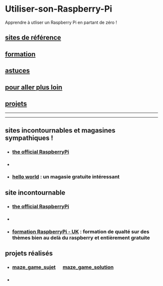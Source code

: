 # Utiliser-son-Raspberry-Pi
Apprendre à utliser un Raspberry Pi en partant de zéro !


## [sites de référence](#sites)

## [formation](#formation)

## [astuces](#astuce)

## [pour aller plus loin](#loin)

## [projets](#projet)


------------------------------------------------------------------------------------------------
------------------------------------------------------------------------------------------------
## <a name="sites ou magasines"></a> sites incontournables et magasines sympathiques !
* ### [the official RaspberryPi](https://www.raspberrypi.org/)
* ### []()

* ### [hello world](https://helloworld.raspberrypi.org/) : un magasie gratuite intéressant


## <a name="sites"></a> site incontournable
* ### [the official RaspberryPi](https://www.raspberrypi.org/)
* ### []()


* ### [formation RaspberryPi - UK](https://www.raspberrypi.org/training/online/) : formation de qualté sur des thèmes bien au delà du raspberry et entièrement gratuite

## <a name="projet"></a> projets réalisés
* ### [maze_game_sujet](https://github.com/Math13Net/Utiliser-son-Raspberry-Pi/blob/master/maze_game_solution.pdf) &nbsp;&nbsp;&nbsp;&nbsp;&nbsp;[maze_game_solution](https://github.com/Math13Net/Utiliser-son-Raspberry-Pi/blob/master/maze_game_solution.py)
* ### []() 

